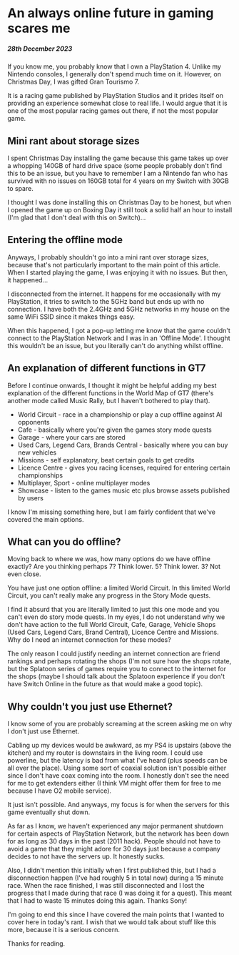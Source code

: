 # An always online future in gaming scares me
##### 28th December 2023

If you know me, you probably know that I own a PlayStation 4. Unlike my Nintendo consoles, I generally don't spend much time on it. However, on Christmas Day, I was gifted Gran Tourismo 7.

It is a racing game published by PlayStation Studios and it prides itself on providing an experience somewhat close to real life. I would argue that it is one of the most popular racing games out there, if not the most popular game.

## Mini rant about storage sizes

I spent Christmas Day installing the game because this game takes up over a whopping 140GB of hard drive space (some people probably don't find this to be an issue, but you have to remember I am a Nintendo fan who has survived with no issues on 160GB total for 4 years on my Switch with 30GB to spare.

I thought I was done installing this on Christmas Day to be honest, but when I opened the game up on Boxing Day it still took a solid half an hour to install (I'm glad that I don't deal with this on Switch)...

## Entering the offline mode

Anyways, I probably shouldn't go into a mini rant over storage sizes, because that's not particularly important to the main point of this article. When I started playing the game, I was enjoying it with no issues. But then, it happened...

I disconnected from the internet. It happens for me occasionally with my PlayStation, it tries to switch to the 5GHz band but ends up with no connection. I have both the 2.4GHz and 5GHz networks in my house on the same WiFi SSID since it makes things easy.

When this happened, I got a pop-up letting me know that the game couldn't connect to the PlayStation Network and I was in an 'Offline Mode'. I thought this wouldn't be an issue, but you literally can't do anything whilst offline.

## An explanation of different functions in GT7

Before I continue onwards, I thought it might be helpful adding my best explanation of the different functions in the World Map of GT7 (there's another mode called Music Rally, but I haven't bothered to play that).

* World Circuit - race in a championship or play a cup offline against AI opponents
* Cafe - basically where you're given the games story mode quests
* Garage - where your cars are stored
* Used Cars, Legend Cars, Brands Central - basically where you can buy new vehicles
* Missions - self explanatory, beat certain goals to get credits
* Licence Centre - gives you racing licenses, required for entering certain championships
* Multiplayer, Sport - online multiplayer modes
* Showcase - listen to the games music etc plus browse assets published by users

I know I'm missing something here, but I am fairly confident that we've covered the main options.

## What can you do offline?

Moving back to where we was, how many options do we have offline exactly? Are you thinking perhaps 7? Think lower. 5? Think lower. 3? Not even close.

You have just one option offline: a limited World Circuit. In this limited World Circuit, you can't really make any progress in the Story Mode quests.

I find it absurd that you are literally limited to just this one mode and you can't even do story mode quests. In my eyes, I do not understand why we don't have action to the full World Circuit, Cafe, Garage, Vehicle Shops (Used Cars, Legend Cars, Brand Central), Licence Centre and Missions. Why do I need an internet connection for these modes?

The only reason I could justify needing an internet connection are friend rankings and perhaps rotating the shops (I'm not sure how the shops rotate, but the Splatoon series of games require you to connect to the internet for the shops (maybe I should talk about the Splatoon experience if you don't have Switch Online in the future as that would make a good topic).

## Why couldn't you just use Ethernet?

I know some of you are probably screaming at the screen asking me on why I don't just use Ethernet.

Cabling up my devices would be awkward, as my PS4 is upstairs (above the kitchen) and my router is downstairs in the living room. I could use powerline, but the latency is bad from what I've heard (plus speeds can be all over the place). Using some sort of coaxial solution isn't possible either since I don't have coax coming into the room. I honestly don't see the need for me to get extenders either (I think VM might offer them for free to me because I have O2 mobile service).

It just isn't possible. And anyways, my focus is for when the servers for this game eventually shut down.

As far as I know, we haven't experienced any major permanent shutdown for certain aspects of PlayStation Network, but the network has been down for as long as 30 days in the past (2011 hack). People should not have to avoid a game that they might adore for 30 days just because a company decides to not have the servers up. It honestly sucks.

Also, I didn't mention this initially when I first published this, but I had a disconnection happen (I've had roughly 5 in total now) during a 15 minute race. When the race finished, I was still disconnected and I lost the progress that I made during that race (I was doing it for a quest). This meant that I had to waste 15 minutes doing this again. Thanks Sony!

I'm going to end this since I have covered the main points that I wanted to cover here in today's rant. I wish that we would talk about stuff like this more, because it is a serious concern.

Thanks for reading.
